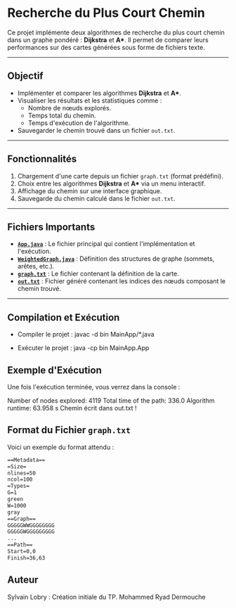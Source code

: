 # Recherche du Plus Court Chemin

Ce projet implémente deux algorithmes de recherche du plus court chemin dans un graphe pondéré : **Dijkstra** et **A\***. Il permet de comparer leurs performances sur des cartes générées sous forme de fichiers texte.

---

## Objectif

- Implémenter et comparer les algorithmes **Dijkstra** et **A\***.
- Visualiser les résultats et les statistiques comme :
  - Nombre de nœuds explorés.
  - Temps total du chemin.
  - Temps d'exécution de l'algorithme.
- Sauvegarder le chemin trouvé dans un fichier `out.txt`.

---

## Fonctionnalités

1. Chargement d'une carte depuis un fichier `graph.txt` (format prédéfini).
2. Choix entre les algorithmes **Dijkstra** et **A\*** via un menu interactif.
3. Affichage du chemin sur une interface graphique.
4. Sauvegarde du chemin calculé dans le fichier `out.txt`.

---

## Fichiers Importants

- **[`App.java`](App.java)** : Le fichier principal qui contient l'implémentation et l'exécution.
- **[`WeightedGraph.java`](WeightedGraph.java)** : Définition des structures de graphe (sommets, arêtes, etc.).
- **[`graph.txt`](graph.txt)** : Le fichier contenant la définition de la carte.
- **[`out.txt`](out.txt)** : Fichier généré contenant les indices des nœuds composant le chemin trouvé.

---
## Compilation et Exécution
- Compiler le projet :
javac -d bin MainApp/*.java

- Exécuter le projet :
java -cp bin MainApp.App

## Exemple d'Exécution
Une fois l'exécution terminée, vous verrez dans la console :

Number of nodes explored: 4119
Total time of the path: 336.0
Algorithm runtime: 63.958 s
Chemin écrit dans out.txt !


 
## Format du Fichier `graph.txt`

Voici un exemple du format attendu :

```txt
==Metadata==
=Size=
nlines=50
ncol=100
=Types=
G=1
green
W=1000
gray
==Graph==
GGGGGWWGGGGGGGG
GGGGGWGGGGGGGGG
...
==Path==
Start=0,0
Finish=36,63
```
## Auteur
Sylvain Lobry : Création initiale du TP.
Mohammed Ryad Dermouche

